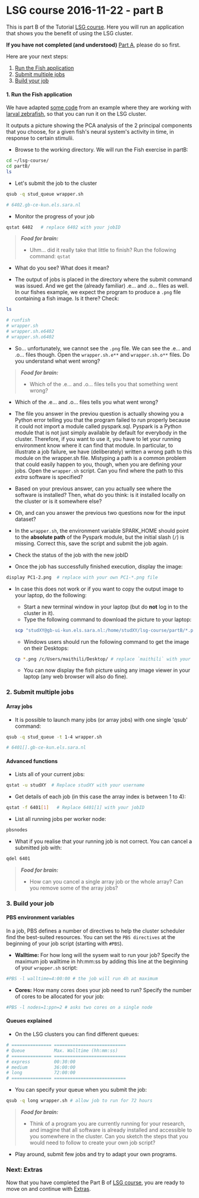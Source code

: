 # LSG course 2016-11-22 - part B

This is part B of the Tutorial [LSG course](https://github.com/sara-nl/lsg-course/blob/master/README.md). Here you will run an application 
that shows you the benefit of using the LSG cluster. 

**If you have not completed (and understood)** [Part A](https://github.com/sara-nl/lsg-course/blob/master/partA.md), please do so first.

Here are your next steps:

1. [Run the Fish application](#run-the-fish-application)
2. [Submit multiple jobs](#submit-multiple-jobs)
3. [Build your job](#build-your-job)

#### <a name="run-the-fish-application"></a> 1. Run the Fish application

We have adapted [some code](https://github.com/spark-mooc/mooc-setup/blob/master/ML_lab5_pca_student.ipynb) from an example where they are working with [larval zebrafish](http://research.janelia.org/zebrafish/), so that you can run it on the LSG cluster. 

It outputs a picture showing the PCA analysis of the 2 principal components that you choose, for a given fish's neural system's activity in time, in response to certain stimulii. 

* Browse to the working directory. We will run the Fish exercise in partB:

```sh
cd ~/lsg-course/
cd partB/
ls
```

* Let's submit the job to the cluster

```sh
qsub -q stud_queue wrapper.sh

# 6402.gb-ce-kun.els.sara.nl
```
  
* Monitor the progress of your job 

```sh
qstat 6402   # replace 6402 with your jobID
```

> **_Food for brain:_**
>
> * Uhm... did it really take that little to finish? Run the following command: `qstat`
* What do you see? What does it mean?
  
* The output of jobs is placed in the directory where the submit command was issued. And we get the (already familiar) .e... and .o... files as well. In our fishes example, we expect the program to produce a `.png` file containing a fish image. Is it there? Check:

```sh
ls

# runfish  
# wrapper.sh  
# wrapper.sh.e6402  
# wrapper.sh.o6402  
```

* So... unfortunately, we cannot see the `.png` file. We can see the .e... and .o... files though. Open the `wrapper.sh.e**` and `wrapper.sh.o**` files. Do you understand what went wrong?  

> **_Food for brain:_**
>
> * Which of the .e... and .o... files tells you that something went wrong? 
* Which of the .e... and .o... files tells you what went wrong? 
* The file you answer in the previou question is actually showing you a Python error telling you that the program failed to run properly because it could not import a module called pyspark.sql. Pyspark is a Python module that is not just simply available by default for everybody in the cluster. Therefore, if you want to use it, you have to let your running environment know where it can find that module. In particular, to illustrate a job failure, we have (deliberately) written a wrong path to this module on the wrapper.sh file. Mistyping a path is a common problem that could easily happen to you, though, when you are defining your jobs. Open the `wrapper.sh` script. Can you find where the path to this _extra_ software is specified?
* Based on your previous answer, can you actually see where the software is installed? Then, what do you think: is it installed locally on the cluster or is it somewhere else? 
* Oh, and can you answer the previous two questions now for the input dataset?
 
* In the `wrapper.sh`, the environment variable SPARK_HOME should point to the **absolute path** of the Pyspark module, but the initial slash (`/`) is missing. Correct this, save the script and submit the job again. 

* Check the status of the job with the new jobID
 
* Once the job has successfully finished execution, display the image:

```sh
display PC1-2.png  # replace with your own PC1-*.png file
```

* In case this does not work or if you want to copy the output image to your laptop, do the following: 
  * Start a new terminal window in your laptop (but do **not** log in to the cluster in it).  
  * Type the following command to download the picture to your laptop:

  ```sh
  scp "studXY@gb-ui-kun.els.sara.nl:/home/studXY/lsg-course/partB/*.png" .  # replace `studXY` with your username
  ```
   
    * Windows users should run the following command to get the image on their Desktops:
    
    ```sh
    cp *.png /c/Users/maithili/Desktop/ # replace `maithili` with your the username you have in your laptop
    ```
    
  * You can now display the fish picture using any image viewer in your laptop (any web browser will also do fine).

### <a name="submit-multiple-jobs"></a> 2. Submit multiple jobs

#### Array jobs

* It is possible to launch many jobs (or array jobs) with one single 'qsub' command:

```sh
qsub -q stud_queue -t 1-4 wrapper.sh 

# 6401[].gb-ce-kun.els.sara.nl
```

#### Advanced functions 

* Lists all of your current jobs:

```sh
qstat -u studXY  # Replace studXY with your username 
```

* Get details of each job (in this case the array index is between 1 to 4): 

```sh
qstat -f 6401[1]   # Replace 6401[1] with your jobID
```

* List all running jobs per worker node:

```sh
pbsnodes       
```

* What if you realise that your running job is not correct. You can cancel a submitted job with:

```sh
qdel 6401      
```

> **_Food for brain:_**
>
> * How can you cancel a single array job or the whole array? Can you remove some of the array jobs?


### <a name="build-your-job"></a> 3. Build your job

#### PBS environment variables

In a job, PBS defines a number of directives to help the cluster scheduler find the best-suited resources. 
You can set the `PBS directives` at the beginning of your job script (starting with `#PBS`).

* **Walltime:** For how long will the sysem wait to run your job? Specify the maximum job walltime 
in hh:mm:ss by adding this line at the beginning of your `wrapper.sh` script:
 
```sh
#PBS -l walltime=4:00:00 # the job will run 4h at maximum
```

* **Cores:** How many cores does your job need to run? Specify the number of cores to be allocated for your 
job:

```sh
#PBS -l nodes=1:ppn=2 # asks two cores on a single node
```

#### Queues explained

* On the LSG clusters you can find different queues: 

```sh
# =============== ===========================
# Queue           Max. Walltime (hh:mm:ss)
# =============== ===========================
# express         00:30:00
# medium          36:00:00
# long            72:00:00
# =============== ===========================
```

* You can specify your queue when you submit the job:
 
```sh
qsub -q long wrapper.sh # allow job to run for 72 hours
```
   
> **_Food for brain:_**
>
> * Think of a program you are currently running for your research, and imagine that all software is already installed and accessible to you somewhere in the cluster. Can you sketch the steps that you would need to follow to create your own job script?
* Play around, submit few jobs and try to adapt your own programs. 


### Next: Extras

Now that you have completed the Part B of [LSG course](https://github.com/sara-nl/lsg-course/blob/master/README.md), you are ready to move on and continue with [Extras](https://github.com/sara-nl/lsg-course/blob/master/extras.md).
